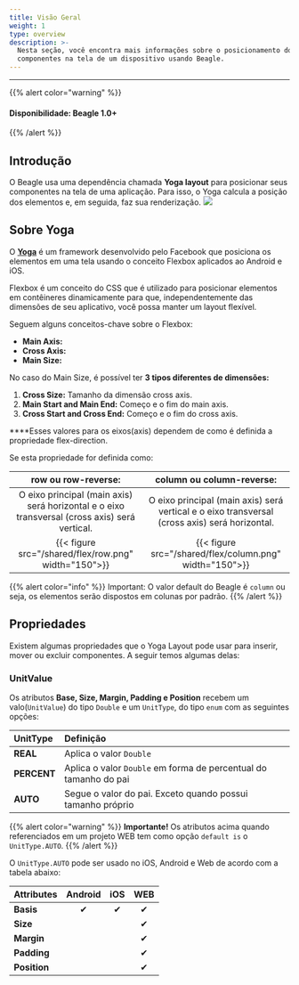 ```yaml
---
title: Visão Geral
weight: 1
type: overview
description: >-
  Nesta seção, você encontra mais informações sobre o posicionamento dos
  componentes na tela de um dispositivo usando Beagle.
---
```


---

{{% alert color="warning" %}}

#### Disponibilidade: Beagle 1.0+

{{% /alert %}}

## **Introdução**

O Beagle usa uma dependência chamada **Yoga layout** para posicionar seus componentes na tela de uma aplicação. Para isso, o Yoga calcula a posição dos elementos e, em seguida, faz sua renderização.
![](/shared/flex/image125.png)

## Sobre Yoga

O [**Yoga**](https://yogalayout.com/) é um framework desenvolvido pelo Facebook que posiciona os elementos em uma tela usando o conceito Flexbox aplicados ao Android e iOS.

Flexbox é um conceito do CSS que é utilizado para posicionar elementos em contêineres dinamicamente para que, independentemente das dimensões de seu aplicativo, você possa manter um layout flexível.

Seguem alguns conceitos-chave sobre o Flexbox:

- **Main Axis:** 
- **Cross Axis:** 
- **Main Size:**

No caso do Main Size, é possível ter **3 tipos diferentes de dimensões:**

1. **Cross Size:** Tamanho da dimensão cross axis.
2. **Main Start and Main End:** Começo e o fim do main axis.
3. **Cross Start and Cross End:** Começo e o fim do cross axis.

**‌**Esses valores para os eixos(axis) dependem de como é definida a propriedade flex-direction.

Se esta propriedade for definida como:

| **row ou row-reverse:** | **column ou column-reverse:** |
| :-----------: | :----------------------------------------------------------: |
| O eixo principal (main axis) será horizontal e o eixo transversal (cross axis) será vertical. | O eixo principal (main axis) será vertical e o eixo transversal (cross axis) será horizontal. |
| {{< figure src="/shared/flex/row.png" width="150">}} | {{< figure src="/shared/flex/column.png" width="150">}} |

{{% alert color="info" %}}
Important: O valor default do Beagle é `column` ou seja, os elementos serão dispostos em colunas por padrão.
{{% /alert %}}

## Propriedades

Existem algumas propriedades que o Yoga Layout pode usar para inserir, mover ou excluir componentes. A seguir temos algumas delas:

### **UnitValue**

Os atributos **Base, Size, Margin, Padding e Position** recebem um valo(`UnitValue`) do tipo `Double` e um `UnitType`, do tipo `enum` com as seguintes opções:

| **UnitType** | Definição                                                        |
| :----------- | :--------------------------------------------------------------- |
| **REAL**     | Aplica o valor `Double`                                          |
| **PERCENT**  | Aplica o valor `Double` em forma de percentual do tamanho do pai |
| **AUTO**     | Segue o valor do pai. Exceto quando possui tamanho próprio       |

{{% alert color="warning" %}}
**Importante!** Os atributos acima quando referenciados em um projeto WEB tem como opção `default is` o `UnitType.AUTO`.
{{% /alert %}}

O `UnitType.AUTO` pode ser usado no iOS, Android e Web de acordo com a tabela abaixo:

| **Attributes** | Android | iOS | WEB|
| :----------- | :-----: | :------: | :------: |
| **Basis**   | &#x2714; | &#x2714; | &#x2714; |
| **Size**    |          |          | &#x2714; |
| **Margin**  |          |          | &#x2714; |
| **Padding**  |         |          | &#x2714; |
| **Position**  |        |          | &#x2714; |
